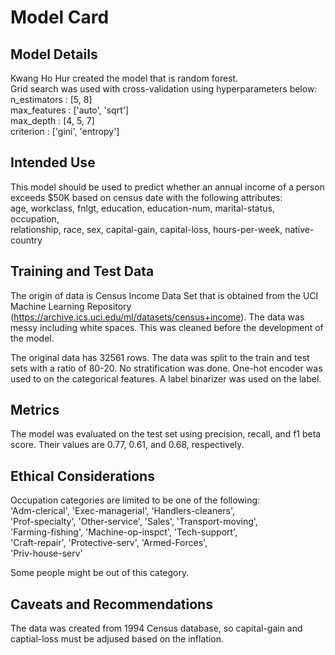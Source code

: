 # Model Card

## Model Details
Kwang Ho Hur created the model that is random forest.\
Grid search was used with cross-validation using hyperparameters below:\
n_estimators    : [5, 8]\
max_features    : ['auto', 'sqrt']\
max_depth       : [4, 5, 7]\
criterion       : ['gini', 'entropy']

## Intended Use
This model should be used to predict whether an annual income of a person exceeds $50K based on census date with the following attributes:\
age, workclass, fnlgt, education, education-num, marital-status, occupation, \
relationship, race, sex, capital-gain, capital-loss, hours-per-week, native-country

## Training and Test Data
The origin of data is Census Income Data Set that is obtained from the UCI Machine Learning Repository (https://archive.ics.uci.edu/ml/datasets/census+income). The data was messy including white spaces. This was cleaned before the development of the model.

The original data has 32561 rows. The data was split to the train and test sets with a ratio of 80-20. No stratification was done. One-hot encoder was used to on the categorical features. A label binarizer was used on the label.

## Metrics
The model was evaluated on the test set using precision, recall, and f1 beta score. Their values are 0.77, 0.61, and 0.68, respectively.

## Ethical Considerations
Occupation categories are limited to be one of the following:\
'Adm-clerical', 'Exec-managerial', 'Handlers-cleaners',\
'Prof-specialty', 'Other-service', 'Sales', 'Transport-moving',\
'Farming-fishing', 'Machine-op-inspct', 'Tech-support',\
'Craft-repair', 'Protective-serv', 'Armed-Forces',\
'Priv-house-serv'

Some people might be out of this category.

## Caveats and Recommendations
The data was created from 1994 Census database, so capital-gain and captial-loss must be adjused based on the inflation.